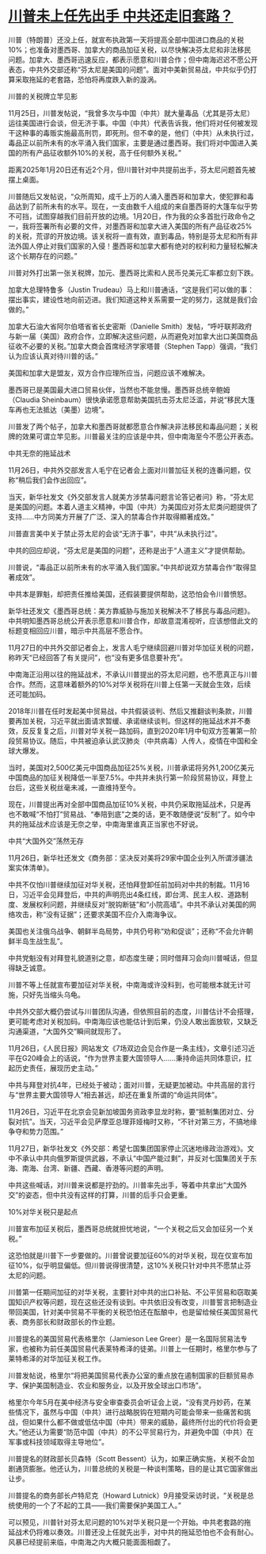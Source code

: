 # [川普未上任先出手 中共还走旧套路？](https://github.com/luckypoem/gitblog-by-yihong0618/issues/4)

川普（特朗普）还没上任，就宣布执政第一天将提高全部中国进口商品的关税10%；也准备对墨西哥、加拿大的商品加征关税，以尽快解决芬太尼和非法移民问题。加拿大、墨西哥迅速反应，都表示愿意和川普合作；但中南海迟迟不愿公开表态，中共外交部还称“芬太尼是美国的问题”。面对中美新贸易战，中共似乎仍打算采取拖延的老套路，恐怕将再度跌入新的漩涡。

川普的关税牌立竿见影

11月25日，川普发帖说，“我曾多次与中国（中共）就大量毒品（尤其是芬太尼）运往美国进行会谈，但无济于事。中国（中共）代表告诉我，他们将对任何被发现干这种事的毒贩实施最高刑罚，即死刑。但不幸的是，他们（中共）从未执行过，毒品正以前所未有的水平涌入我们国家，主要是通过墨西哥。我们将对中国进入美国的所有产品征收额外10%的关税，高于任何额外关税。”

距离2025年1月20日还有近2个月，但川普针对中共提前出手，芬太尼问题首先被摆上桌面。

川普随后又发帖说，“众所周知，成千上万的人涌入墨西哥和加拿大，使犯罪和毒品达到了前所未有的水平。现在，一支由数千人组成的来自墨西哥的大篷车似乎势不可挡，试图穿越我们目前开放的边境。1月20日，作为我的众多首批行政命令之一，我将签署所有必要的文件，对墨西哥和加拿大进入美国的所有产品征收25%的关税，荒谬的开放边境。该关税将一直有效，直到毒品，特别是芬太尼和所有非法外国人停止对我们国家的入侵！墨西哥和加拿大都有绝对的权利和力量轻松解决这个长期存在的问题。”

川普对外打出第一张关税牌，加元、墨西哥比索和人民币兑美元汇率都立刻下跌。

加拿大总理特鲁多（Justin Trudeau）马上和川普通话，“这是我们可以做的事：摆出事实，建设性地向前迈进。我们知道这种关系需要一定的努力，这就是我们会做的。”

加拿大石油大省阿尔伯塔省省长史密斯（Danielle Smith）发帖，“呼吁联邦政府与新一届（美国）政府合作，立即解决这些问题，从而避免对加拿大出口美国商品征收不必要的关税。”加拿大商会首席经济学家塔普（Stephen Tapp）强调，“我们认为应该认真对待川普的话。”

美国和加拿大是盟友，双方合作应理所应当，问题应该不难解决。

墨西哥已是美国最大进口贸易伙伴，当然也不能怠慢。墨西哥总统辛鲍姆（Claudia Sheinbaum）很快承诺愿意帮助美国抗击芬太尼泛滥，并说“移民大篷车再也无法抵达（美墨）边境”。

川普发了两个帖子，加拿大和墨西哥就都愿意合作解决非法移民和毒品问题；关税牌的效果可谓立竿见影。川普最关注的应该是中共，但中南海至今不愿公开表态。

中共无奈的拖延战术

11月26日，中共外交部发言人毛宁在记者会上面对川普加征关税的连番问题，仅称“稍后我们会作出回应”。

当天，新华社发文《外交部发言人就美方涉禁毒问题言论答记者问》称，“芬太尼是美国的问题。本着人道主义精神，中国（中共）为美国应对芬太尼类问题提供了支持……中方同美方开展了广泛、深入的禁毒合作并取得顯著成效。”

川普直言美中关于禁止芬太尼的会谈“无济于事”，中共“从未执行过”。

中共的回应却说，“芬太尼是美国的问题”，还称是出于“人道主义”才提供帮助。

川普说，“毒品正以前所未有的水平涌入我们国家。”中共却说双方禁毒合作“取得显著成效”。

中共本是罪魁，却把责任推给美国，还假装要提供帮助，这恐怕会令川普愤怒。

新华社还发文《墨西哥总统：美方靠威胁与施加关税解决不了移民与毒品问题》。中共明知墨西哥总统公开表示愿意和川普合作，却故意混淆视听，应该想借此文的标题变相回应川普，暗示中共高层不愿合作。

11月27日的中共外交部记者会上，发言人毛宁继续回避川普对华加征关税的问题，称昨天“已经回答了有关提问”，也“没有更多信息要补充”。

中南海正沿用以往的拖延战术，不承认川普提出的芬太尼问题，也不愿真正与川普合作。然而，这意味着额外的10%对华关税将在川普上任第一天就会生效，后续还可能加码。

2018年川普在任时发起美中贸易战，中共假装谈判、然后又推翻谈判条款，川普要再加关税，习近平就出面请求暂缓、承诺继续谈判。但这样的拖延战术并不奏效，反反复复之后，川普对华关税一路加码，直到2020年1月中旬双方签署第一阶段贸易协议。随后，中共被迫承认武汉肺炎（中共病毒）人传人，疫情在中国和全球大爆发。

当时，美国对2,500亿美元中国商品加征25%关税，川普承诺将另外1,200亿美元中国商品的加征关税降低一半至7.5%。中共并未执行第一阶段贸易协议，拜登上台后，这些关税丝毫未减，一直维持至今。

现在，川普提出再对全部中国商品加征10%关税，中共仍采取拖延战术，只是再也不敢喊“不怕打”贸易战、“奉陪到底”之类的话，更不敢随便说“反制”了。如今中共的拖延战术应该是无奈之举，中南海里谁真正当家也不好说。

中共“大国外交”荡然无存

11月26日，新华社还发文《商务部：坚决反对美将29家中国企业列入所谓涉疆法案实体清单》。

中共不仅怕川普继续加征对华关税，还怕拜登卸任前加码对中共的制裁。11月16日，习近平会见拜登后，中共的声明亮出4条红线，即台湾、民主人权、道路制度、发展权利问题，并继续反对“脱钩断链”和“小院高墙”。中共不承认对美国的网络攻击，称“没有证据”；还要求美国不应介入南海争议。

美国也关注俄乌战争、朝鲜半岛局势，中共仍号称“劝和促谈”；还称“不会允许朝鲜半岛生战生乱”。

中共党魁没有对拜登礼貌道别之意，却态度生硬；同时借拜习会向川普喊话，但显得缺乏诚意。

川普不等上任就宣布要加征对华关税，中南海或许没料到，也可能根本就无计可施，只好先当缩头乌龟。

中共外交部大概仍尝试与川普团队沟通，但依照目前的态度，川普估计不会搭理，更可能考虑对关税加码。中南海应该也能估计到后果，仍没人敢出面放软，又缺乏沟通渠道，“大国外交”瞬间就现形了。

11月26日，《人民日报》网站发文《7场双边会见合作是一条主线》，文章引述习近平在G20峰会上的话说，“作为世界主要大国领导人……秉持命运共同体意识，扛起历史责任，展现历史主动。”

中共与拜登对抗4年，已经处于被动；面对川普，无疑更加被动。中共高层的言行与“世界主要大国领导人”相去甚远，却还在重复所谓的“命运共同体”。

11月26日，习近平在北京会见新加坡国务资政李显龙时称，要“抵制集团对立、分裂对抗”。当天，习近平会见萨摩亚总理菲娅梅时又称，“不针对第三方，不搞地缘争夺和势力范围。”

11月27日，新华社发文《外交部：希望七国集团国家停止沉迷地缘政治游戏》。文中不承认中共向俄罗斯提供武器，不承认“中国产能过剩”，并反对七国集团关于东海、南海、台湾、新疆、西藏、香港等问题的声明。

中共这些喊话，对川普来说都是拧劲的。川普率先出手，等着中共拿出“大国外交”的姿态，但中共没有这样的打算，川普的后手只会更重。

10%对华关税只是起点

川普宣布加征关税后，墨西哥总统就担忧地说，“一个关税之后又会加征另一个关税。”

这恐怕就是川普下一步要做的。川普曾说要加征60%的对华关税，现在仅宣布加征10%，似乎明显偏低。但川普说得很清楚，这10%关税只针对中共不愿禁止芬太尼的问题。

川普第一任期间加征的对华关税，主要针对中共的出口补贴、不公平贸易和窃取美国知识产权等问题，现在这些还没有谈到。中共依旧没有改变，川普誓言把制造业带回美国，针对美中贸易不平衡的关税恐怕还在酝酿中，也是留给候任美国贸易代表、商务部长和财政部长的作业题。

川普提名的美国贸易代表格里尔（Jamieson Lee Greer）是一名国际贸易法专家，也被称为前任美国贸易代表莱特希泽的徒弟。川普上一任期时，格里尔参与了莱特希泽的对华加征关税工作。

川普发帖说，格里尔“将把美国贸易代表办公室的重点放在遏制国家的巨额贸易赤字、保护美国制造业、农业和服务业，以及开放全球出口市场”。

格里尔今年5月在美中经济与安全审查委员会听证会上说，“没有灵丹妙药，在某些情况下，虽然与中国（中共）进行战略脱钩在短期内可能会带来一些痛苦和挑战，但如果什么都不做或低估中国（中共）带来的威胁，最终所付出的代价将会更大。”他还认为需要“防范中国（中共）的不公平贸易行为，并避免中国（中共）在军事或科技领域取得主导地位”。

川普提名的财政部长贝森特（Scott Bessent）认为，如果正确实施，关税不会加剧通货膨胀。他还认为，川普总统的关税是一种谈判策略，目的是让其它国家做出让步。

川普提名的商务部长卢特尼克（Howard Lutnick）9月接受采访时说，“关税是总统使用的一个了不起的工具——我们需要保护美国工人。”

可以预见，川普针对芬太尼问题的10%对华关税只是一个开始。中共老套路的拖延战术仍将难以奏效。川普还没上任就先出手，对中共的拖延恐怕也不会有耐心。风暴已经提前来临，中南海之内大概只能面面相觑了。
